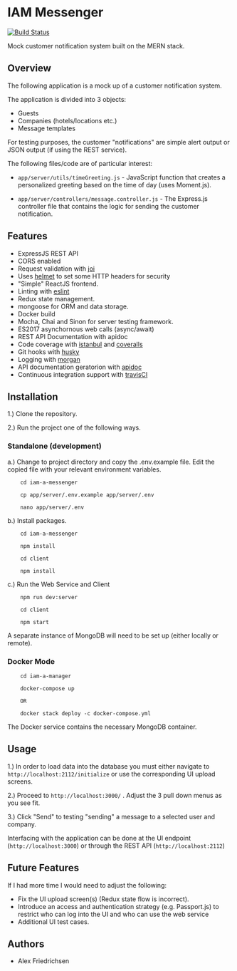# IAM Messenger
[![Build Status](https://travis-ci.org/afriedrichsen/iam-a-messenger.svg?branch=master)](https://travis-ci.org/afriedrichsen/iam-a-messenger)

Mock customer notification system built on the MERN stack.

## Overview

The following application is a mock up of a customer notification system.


The application is divided into 3 objects:

* Guests
* Companies (hotels/locations etc.)
* Message templates

For testing purposes, the customer "notifications" are simple alert output or JSON output (if using the REST service).


The following files/code are of particular interest:

* ``app/server/utils/timeGreeting.js`` - JavaScript function that creates a personalized greeting based on the time of day (uses Moment.js).

* ``app/server/controllers/message.controller.js`` - The Express.js controller file that contains the logic for sending the customer notification.

## Features
* ExpressJS REST API
* CORS enabled
* Request validation with [joi](https://github.com/hapijs/joi)
* Uses [helmet](https://github.com/helmetjs/helmet) to set some HTTP headers for security
* "Simple" ReactJS frontend.
* Linting with [eslint](http://eslint.org)
* Redux state management.
* mongoose for ORM and data storage.
* Docker build
* Mocha, Chai and Sinon for server testing framework.
* ES2017 asynchornous web calls (async/await)
* REST API Documentation with apidoc
* Code coverage with [istanbul](https://istanbul.js.org) and [coveralls](https://coveralls.io)
* Git hooks with [husky](https://github.com/typicode/husky) 
* Logging with [morgan](https://github.com/expressjs/morgan)
* API documentation geratorion with [apidoc](http://apidocjs.com)
* Continuous integration support with [travisCI](https://travis-ci.org)


## Installation
1.) Clone the repository.

2.) Run the project one of the following ways.

   ### Standalone (development)
   a.) Change to project directory and copy the .env.example file. Edit the copied file with your relevant environment variables.
   
        cd iam-a-messenger
        
        cp app/server/.env.example app/server/.env
        
        nano app/server/.env
   
   b.) Install packages.
   
        cd iam-a-messenger
   
        npm install
        
        cd client
        
        npm install
   
   c.)  Run the Web Service and Client
        
        npm run dev:server
        
        cd client
        
        npm start

A separate instance of MongoDB will need to be set up (either locally or remote).
  
   ### Docker Mode
        cd iam-a-manager
        
        docker-compose up
        
        OR 
        
        docker stack deploy -c docker-compose.yml 
               
The Docker service contains the necessary MongoDB container.

## Usage


1.) In order to load data into the database you must either navigate to ``http://localhost:2112/initialize`` or use the corresponding UI upload screens.


2.) Proceed to ``http://localhost:3000/`` . Adjust the 3 pull down menus as you see fit.

3.) Click "Send" to testing "sending" a message to a selected user and company.



Interfacing with the application can be done at the UI endpoint (``http://localhost:3000``) or through the REST API (``http://localhost:2112``)



## Future Features

If I had more time I would need to adjust the following:

* Fix the UI upload screen(s) (Redux state flow is incorrect).
* Introduce an access and authentication strategy (e.g. Passport.js) to restrict who can log into the UI and who can use the web service
* Additional UI test cases. 
        
## Authors
* Alex Friedrichsen